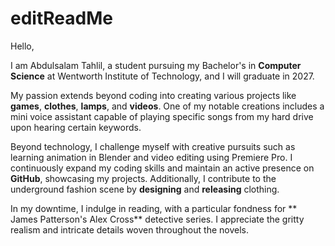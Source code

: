 # editReadMe
Hello,

I am Abdulsalam Tahlil, a student pursuing my Bachelor's in **Computer Science** at Wentworth Institute of Technology, and I will graduate in 2027.  

My passion extends beyond coding into creating various projects like **games**, **clothes**, **lamps**, and **videos**. One of my notable creations includes a mini voice assistant capable of playing specific songs from my hard drive upon hearing certain keywords.

Beyond technology, I challenge myself with creative pursuits such as learning animation in Blender and video editing using Premiere Pro. I continuously expand my coding skills and maintain an active presence on **GitHub**, showcasing my projects. Additionally, I contribute to the underground fashion scene by **designing** and **releasing** clothing.

In my downtime, I indulge in reading, with a particular fondness for ** James Patterson's Alex Cross** detective series. I appreciate the gritty realism and intricate details woven throughout the novels.



